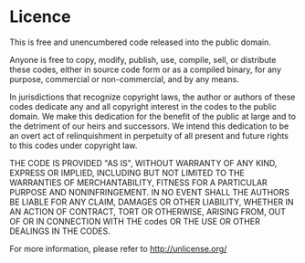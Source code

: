 # Licence

This is free and unencumbered code released into the public domain.

Anyone is free to copy, modify, publish, use, compile, sell, or
distribute these codes, either in source code form or as a compiled
binary, for any purpose, commercial or non-commercial, and by any
means.

In jurisdictions that recognize copyright laws, the author or authors
of these codes dedicate any and all copyright interest in the
codes to the public domain. We make this dedication for the benefit
of the public at large and to the detriment of our heirs and
successors. We intend this dedication to be an overt act of
relinquishment in perpetuity of all present and future rights to this
codes under copyright law.

THE CODE IS PROVIDED "AS IS", WITHOUT WARRANTY OF ANY KIND,
EXPRESS OR IMPLIED, INCLUDING BUT NOT LIMITED TO THE WARRANTIES OF
MERCHANTABILITY, FITNESS FOR A PARTICULAR PURPOSE AND NONINFRINGEMENT.
IN NO EVENT SHALL THE AUTHORS BE LIABLE FOR ANY CLAIM, DAMAGES OR
OTHER LIABILITY, WHETHER IN AN ACTION OF CONTRACT, TORT OR OTHERWISE,
ARISING FROM, OUT OF OR IN CONNECTION WITH THE codes OR THE USE OR
OTHER DEALINGS IN THE CODES.

For more information, please refer to <http://unlicense.org/>
